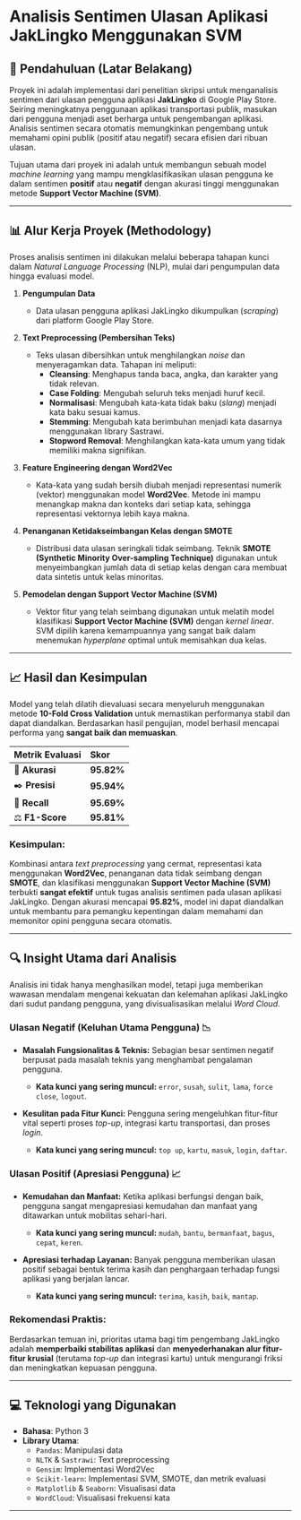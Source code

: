 # Analisis Sentimen Ulasan Aplikasi JakLingko Menggunakan SVM

## 📖 Pendahuluan (Latar Belakang)

Proyek ini adalah implementasi dari penelitian skripsi untuk menganalisis sentimen dari ulasan pengguna aplikasi **JakLingko** di Google Play Store. Seiring meningkatnya penggunaan aplikasi transportasi publik, masukan dari pengguna menjadi aset berharga untuk pengembangan aplikasi. Analisis sentimen secara otomatis memungkinkan pengembang untuk memahami opini publik (positif atau negatif) secara efisien dari ribuan ulasan.

Tujuan utama dari proyek ini adalah untuk membangun sebuah model *machine learning* yang mampu mengklasifikasikan ulasan pengguna ke dalam sentimen **positif** atau **negatif** dengan akurasi tinggi menggunakan metode **Support Vector Machine (SVM)**.

---

## 📊 Alur Kerja Proyek (Methodology)

Proses analisis sentimen ini dilakukan melalui beberapa tahapan kunci dalam *Natural Language Processing* (NLP), mulai dari pengumpulan data hingga evaluasi model.

1.  **Pengumpulan Data**
    * Data ulasan pengguna aplikasi JakLingko dikumpulkan (*scraping*) dari platform Google Play Store.

2.  **Text Preprocessing (Pembersihan Teks)**
    * Teks ulasan dibersihkan untuk menghilangkan *noise* dan menyeragamkan data. Tahapan ini meliputi:
        * **Cleansing**: Menghapus tanda baca, angka, dan karakter yang tidak relevan.
        * **Case Folding**: Mengubah seluruh teks menjadi huruf kecil.
        * **Normalisasi**: Mengubah kata-kata tidak baku (*slang*) menjadi kata baku sesuai kamus.
        * **Stemming**: Mengubah kata berimbuhan menjadi kata dasarnya menggunakan library Sastrawi.
        * **Stopword Removal**: Menghilangkan kata-kata umum yang tidak memiliki makna signifikan.

3.  **Feature Engineering dengan Word2Vec**
    * Kata-kata yang sudah bersih diubah menjadi representasi numerik (vektor) menggunakan model **Word2Vec**. Metode ini mampu menangkap makna dan konteks dari setiap kata, sehingga representasi vektornya lebih kaya makna.

4.  **Penanganan Ketidakseimbangan Kelas dengan SMOTE**
    * Distribusi data ulasan seringkali tidak seimbang. Teknik **SMOTE (Synthetic Minority Over-sampling Technique)** digunakan untuk menyeimbangkan jumlah data di setiap kelas dengan cara membuat data sintetis untuk kelas minoritas.

5.  **Pemodelan dengan Support Vector Machine (SVM)**
    * Vektor fitur yang telah seimbang digunakan untuk melatih model klasifikasi **Support Vector Machine (SVM)** dengan *kernel linear*. SVM dipilih karena kemampuannya yang sangat baik dalam menemukan *hyperplane* optimal untuk memisahkan dua kelas.

---

## 📈 Hasil dan Kesimpulan

Model yang telah dilatih dievaluasi secara menyeluruh menggunakan metode **10-Fold Cross Validation** untuk memastikan performanya stabil dan dapat diandalkan. Berdasarkan hasil pengujian, model berhasil mencapai performa yang **sangat baik dan memuaskan**.

| Metrik Evaluasi | Skor |
| :-------------- | :--- |
| 🎯 **Akurasi** | **95.82%** |
| ✒️ **Presisi** | **95.94%** |
| 🔄 **Recall** | **95.69%** |
| ⚖️ **F1-Score** | **95.81%** |

### **Kesimpulan:**

Kombinasi antara *text preprocessing* yang cermat, representasi kata menggunakan **Word2Vec**, penanganan data tidak seimbang dengan **SMOTE**, dan klasifikasi menggunakan **Support Vector Machine (SVM)** terbukti **sangat efektif** untuk tugas analisis sentimen pada ulasan aplikasi JakLingko. Dengan akurasi mencapai **95.82%**, model ini dapat diandalkan untuk membantu para pemangku kepentingan dalam memahami dan memonitor opini pengguna secara otomatis.

---

## 🔍 Insight Utama dari Analisis

Analisis ini tidak hanya menghasilkan model, tetapi juga memberikan wawasan mendalam mengenai kekuatan dan kelemahan aplikasi JakLingko dari sudut pandang pengguna, yang divisualisasikan melalui *Word Cloud*.

 ### **Ulasan Negatif (Keluhan Utama Pengguna)** 📉

* **Masalah Fungsionalitas & Teknis:** Sebagian besar sentimen negatif berpusat pada masalah teknis yang menghambat pengalaman pengguna.
    * **Kata kunci yang sering muncul:** `error`, `susah`, `sulit`, `lama`, `force close`, `logout`.

* **Kesulitan pada Fitur Kunci:** Pengguna sering mengeluhkan fitur-fitur vital seperti proses *top-up*, integrasi kartu transportasi, dan proses *login*.
    * **Kata kunci yang sering muncul:** `top up`, `kartu`, `masuk`, `login`, `daftar`.

### **Ulasan Positif (Apresiasi Pengguna)** 📈

* **Kemudahan dan Manfaat:** Ketika aplikasi berfungsi dengan baik, pengguna sangat mengapresiasi kemudahan dan manfaat yang ditawarkan untuk mobilitas sehari-hari.
    * **Kata kunci yang sering muncul:** `mudah`, `bantu`, `bermanfaat`, `bagus`, `cepat`, `keren`.

* **Apresiasi terhadap Layanan:** Banyak pengguna memberikan ulasan positif sebagai bentuk terima kasih dan penghargaan terhadap fungsi aplikasi yang berjalan lancar.
    * **Kata kunci yang sering muncul:** `terima`, `kasih`, `baik`, `mantap`.

### **Rekomendasi Praktis:**

Berdasarkan temuan ini, prioritas utama bagi tim pengembang JakLingko adalah **memperbaiki stabilitas aplikasi** dan **menyederhanakan alur fitur-fitur krusial** (terutama *top-up* dan integrasi kartu) untuk mengurangi friksi dan meningkatkan kepuasan pengguna.

---

## 💻 Teknologi yang Digunakan

* **Bahasa**: Python 3
* **Library Utama**:
    * `Pandas`: Manipulasi data
    * `NLTK` & `Sastrawi`: Text preprocessing
    * `Gensim`: Implementasi Word2Vec
    * `Scikit-learn`: Implementasi SVM, SMOTE, dan metrik evaluasi
    * `Matplotlib` & `Seaborn`: Visualisasi data
    * `WordCloud`: Visualisasi frekuensi kata

---
